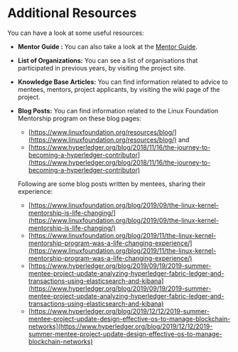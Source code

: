# Additional Resources

You can have a look at some useful resources:

* **Mentor Guide :** You can also take a look at the [Mentor Guide](../mentor-guide/).
* **List of Organizations:** You can see a list of organisations that participated in previous years, by visiting the project site.
* **Knowledge Base Articles:** You can find information related to advice to mentees, mentors, project applicants, by visiting the wiki page of the project.
*   **Blog Posts:** You can find information related to the Linux Foundation Mentorship program on these blog pages:&#x20;

    * [https://www.linuxfoundation.org/resources/blog/](https://www.linuxfoundation.org/resources/blog/) and
    * [https://www.hyperledger.org/blog/2018/11/16/the-journey-to-becoming-a-hyperledger-contributor](https://www.hyperledger.org/blog/2018/11/16/the-journey-to-becoming-a-hyperledger-contributor)

    Following are some blog posts written by mentees, sharing their experience:

    * [https://www.linuxfoundation.org/blog/2019/09/the-linux-kernel-mentorship-is-life-changing/](https://www.linuxfoundation.org/blog/2019/09/the-linux-kernel-mentorship-is-life-changing/)
    * [https://www.linuxfoundation.org/blog/2019/11/the-linux-kernel-mentorship-program-was-a-life-changing-experience/](https://www.linuxfoundation.org/blog/2019/11/the-linux-kernel-mentorship-program-was-a-life-changing-experience/)
    * [https://www.hyperledger.org/blog/2019/09/19/2019-summer-mentee-project-update-analyzing-hyperledger-fabric-ledger-and-transactions-using-elasticsearch-and-kibana](https://www.hyperledger.org/blog/2019/09/19/2019-summer-mentee-project-update-analyzing-hyperledger-fabric-ledger-and-transactions-using-elasticsearch-and-kibana)
    * [https://www.hyperledger.org/blog/2019/12/12/2019-summer-mentee-project-update-design-effective-os-to-manage-blockchain-networks](https://www.hyperledger.org/blog/2019/12/12/2019-summer-mentee-project-update-design-effective-os-to-manage-blockchain-networks)
